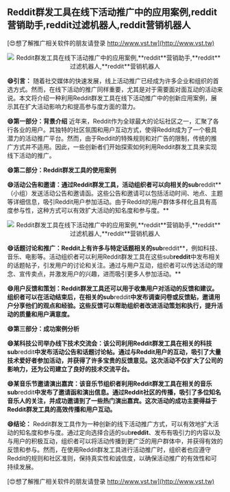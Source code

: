 ## **Reddit群发工具在线下活动推广中的应用案例,**reddit**营销助手,**reddit**过滤机器人,**reddit**营销机器人**

[😍想了解推广相关软件的朋友请登录 http://www.vst.tw](http://www.vst.tw)

 <center><img src="https://vst.tw/MP4/tuiguang/png/8.png" alt="Reddit群发工具在线下活动推广中的应用案例,**reddit**营销助手,**reddit**过滤机器人,**reddit**营销机器人"></center>

**😄引言：**
随着社交媒体的快速发展，线上活动推广已经成为许多企业和组织的首选方式。然而，在线下活动的推广同样重要，尤其是对于需要面对面互动的活动来说。本文将介绍一种利用Reddit群发工具在线下活动推广中的创新应用案例，展示其在扩大活动影响力和提高参与度方面的潜力。

**😄第一部分：背景介绍**
近年来，Reddit作为全球最大的论坛社区之一，汇聚了各行各业的用户。其独特的社区氛围和用户互动方式，使得Reddit成为了一个极具潜力的活动推广平台。然而，由于Reddit的特殊规则和对广告的限制，传统的推广方式并不适用。因此，一些创新者们开始探索如何利用Reddit群发工具来实现线下活动的推广。

**😄第二部分：Reddit群发工具的使用案例**

**😄活动公告和邀请：通过Reddit群发工具，活动组织者可以向相关的sub**reddit**（小组）发送活动公告和邀请函。这些公告和邀请可以包括活动时间、地点、主题等详细信息，吸引Reddit用户参加活动。由于Reddit的用户群体多样化且具有高度参与性，这种方式可以有效扩大活动的知名度和参与度。**

 <center><img src="https://vst.tw/MP4/tuiguang/png/4.png" alt="Reddit群发工具在线下活动推广中的应用案例,**reddit**营销助手,**reddit**过滤机器人,**reddit**营销机器人"></center>

**😄话题讨论和推广：Reddit上有许多与特定话题相关的sub**reddit**，例如科技、音乐、电影等。活动组织者可以利用Reddit群发工具在这些sub**reddit**中发布相关的话题帖子，引发用户的讨论和关注。通过与用户互动，组织者可以传达活动的理念、宣传卖点，并激发用户的兴趣，进而吸引更多人参加活动。**

**😄用户反馈和策划：Reddit群发工具还可以用于收集用户对活动的反馈和建议。组织者可以在活动结束后，在相关的sub**reddit**中发布调查问卷或反馈贴，邀请用户分享他们的观点和经验。这些反馈可以帮助组织者改进活动策划和执行，提升活动的质量和用户满意度。**

**😄第三部分：成功案例分析**

**😄某科技公司举办线下技术交流会：该公司利用Reddit群发工具在相关的科技sub**reddit**中发布活动公告和话题讨论帖。通过与Reddit用户的互动，吸引了大量技术爱好者参加活动，并获得了许多宝贵的反馈意见。这次活动不仅扩大了公司的影响力，还为公司建立了良好的技术交流平台。**

**😄某音乐节邀请演出嘉宾：该音乐节组织者利用Reddit群发工具在相关的音乐sub**reddit**中发布了邀请函和演出信息。通过Reddit社区的传播，吸引了多位知名音乐人的关注，并成功邀请到了一些热门演出嘉宾。这次活动的成功主要得益于Reddit群发工具的高效传播和用户互动。**

**😄结论：**
Reddit群发工具作为一种创新的线下活动推广方式，可以有效地扩大活动的知名度和参与度。通过定向选择合适的sub**reddit**、发布有吸引力的内容以及与用户的积极互动，组织者可以将活动传播到更广泛的用户群体中，并获得有效的反馈和参与。然而，在使用Reddit群发工具进行活动推广时，组织者也应遵守Reddit的规则和社区准则，保持真实性和诚信度，以确保活动推广的有效性和可持续发展。

[😍想了解推广相关软件的朋友请登录 http://www.vst.tw](http://www.vst.tw)



